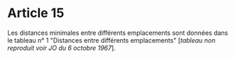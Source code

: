 # Article 15

Les distances minimales entre différents emplacements sont données dans le tableau n° 1 "Distances entre différents emplacements" [*tableau non reproduit voir JO du 6 octobre 1967*].
